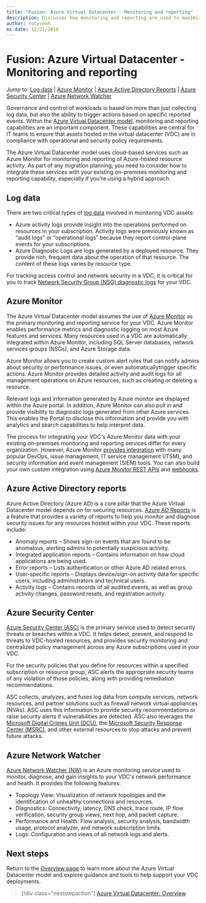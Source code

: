 ```yaml
---
title: "Fusion: Azure Virtual Datacenter - Monitoring and reporting" 
description: Discusses how monitoring and reporting are used to maximize policy compliance of workloads and resources host in an Azure Virtual Datacenter.
author: rotycenh
ms.date: 12/21/2018
---
```

# Fusion: Azure Virtual Datacenter - Monitoring and reporting

Jump to: [Log data](#log-data) | [Azure Monitor](#azure-monitor) | [Azure Active Directory Reports](#azure-active-directory-reports) | [Azure Security Center](#azure-security-center) | [Azure Network Watcher](#azure-network-watcher)

Governance and control of workloads is based on more than just collecting log data, but also the ability to trigger actions based on specific reported events. Within the [Azure Virtual Datacenter model](../virtual-datacenter/overview.md), monitoring and reporting capabilities are an important component. These capabilities are central for IT teams to ensure that assets hosted in the virtual datacenter (VDC) are in compliance with operational and security policy requirements.

The Azure Virtual Datacenter model uses cloud-based services such as Azure Monitor for monitoring and reporting of Azure-hosted resource activity. As part of any migration planning, you need to consider how to integrate these services with your existing on-premises monitoring and reporting capability, especially if you're using a hybrid approach.

## Log data

There are two critical types of [log data](https://docs.microsoft.com/en-us/azure/security/azure-log-audit) involved in monitoring VDC assets:

- Azure activity logs provide insight into the operations performed on resources in your subscription. Activity logs were previously known as “audit logs” or “operational logs” because they report control-plane events for your subscriptions.
- Azure Diagnostic Logs are logs generated by a deployed resource. They provide rich, frequent data about the operation of that resource. The content of these logs varies by resource type.

For tracking access control and network security in a VDC, it is critical for you to track [Network Security Group (NSG) diagnostic logs](https://docs.microsoft.com/en-us/azure/virtual-network/virtual-network-nsg-manage-log) for your VDC.

## Azure Monitor

The Azure Virtual Datacenter model assumes the use of [Azure Monitor](https://docs.microsoft.com/en-us/azure/azure-monitor/overview) as the primary monitoring and reporting service for your VDC. Azure Monitor enables performance metrics and diagnostic logging on most Azure features and services. Many resources used in a VDC are automatically integrated within Azure Monitor, including SQL Server databases, network services groups (NSGs), and Azure Storage data.

Azure Monitor allows you to create custom alert rules that can notify admins about security or performance issues, or even automaticallytrigger specific actions. Azure Monitor provides detailed activity and audit logs for all management operations on Azure resources, such as creating or deleting a resource.

Relevant logs and information generated by Azure monitor are displayed within the Azure portal. In addition, Azure Monitor can also pull in and provide visibility to diagnostic logs generated from other Azure services. This enables the Portal to disclose this information and provide you with analytics and search capabilities to help interpret data.

The process for integrating your VDC's Azure Monitor data with your existing on-premises monitoring and reporting services differ for every organization. However, Azure Monitor [provides integration](https://docs.microsoft.com/en-us/azure/monitoring-and-diagnostics/monitoring-partners) with many popular DevOps, issue management, IT service management (ITSM), and security information and event management (SIEM) tools. You can also build your own custom integration using [Azure Monitor REST APIs](#https://docs.microsoft.com/en-us/azure/monitoring-and-diagnostics/monitoring-rest-api-walkthrough) and [webhooks](#https://docs.microsoft.com/en-us/azure/monitoring-and-diagnostics/insights-webhooks-alerts).

## Azure Active Directory reports

Azure Active Directory (Azure AD) is a core pillar that the Azure Virtual Datacenter model depends on for securing resources. [Azure AD Reports](https://docs.microsoft.com/en-us/azure/active-directory/reports-monitoring/overview-reports) is a feature that provides a variety of reports to help you monitor and diagnose security issues for any resources hosted within your VDC. These reports include:

- Anomaly reports – Shows sign-on events that are found to be anomalous, alerting admins to potentially suspicious activity.
- Integrated application reports – Contains information on how cloud applications are being used. 
- Error reports – Lists authentication or other Azure AD related errors.
- User-specific reports – Displays device/sign-on activity data for specific users, including administrators and technical users.
- Activity logs – Contains records of all audited events, as well as group activity changes, password resets, and registration activity. 

## Azure Security Center

[Azure Security Center (ASC)](https://docs.microsoft.com/en-us/azure/security-center/) is the primary service used to detect security threats or breaches within a VDC. It helps detect, prevent, and respond to threats to VDC-hosted resources, and provides security monitoring and centralized policy management across any Azure subscriptions used in your VDC.

For the security policies that you define for resources within a specified subscription or resource group, ASC alerts the appropriate security teams of any violation of those policies, along with providing remediation recommendations.

ASC collects, analyzes, and fuses log data from compute services, network resources, and partner solutions such as firewall network virtual appliances (NVAs). ASC uses this information to provide security recommendations or raise security alerts if vulnerabilities are detected. ASC also leverages the [Microsoft Digital Crimes Unit (DCU)](https://news.microsoft.com/presskits/dcu/), the [Microsoft Security Response Center (MSRC)](https://www.microsoft.com/en-us/msrc), and other external resources to stop attacks and prevent future attacks.

## Azure Network Watcher

[Azure Network Watcher (NW)](https://docs.microsoft.com/en-us/azure/network-watcher/) is an Azure monitoring service used to monitor, diagnose, and gain insights to your VDC's network performance and health. It provides the following features:

- Topology View: Visualization of network topologies and the identification of unhealthy connections and resources.
- Diagnostics: Connectivity, latency, DNS check, trace route, IP flow verification, security group views, next hop, and packet capture.
- Performance and Health: Flow analysis, security analysis, bandwidth usage, protocol analyzer, and network subscription limits.
- Logs: Configuration and views of all network logs and alerts.

## Next steps

Return to the [Overview page](../virtual-datacenter/overview.md) to learn more about the  Azure Virtual Datacenter model and explore guidance and tools to help support your VDC deployments.

> [!div class="nextstepaction"]
> [Azure Virtual Datacenter: Overview](../virtual-datacenter/overview.md)
